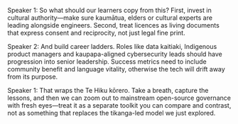 Speaker 1: So what should our learners copy from this? First, invest in cultural authority—make sure kaumātua, elders or cultural experts are leading alongside engineers. Second, treat licences as living documents that express consent and reciprocity, not just legal fine print.

Speaker 2: And build career ladders. Roles like data kaitiaki, Indigenous product managers and kaupapa-aligned cybersecurity leads should have progression into senior leadership. Success metrics need to include community benefit and language vitality, otherwise the tech will drift away from its purpose.

Speaker 1: That wraps the Te Hiku kōrero. Take a breath, capture the lessons, and then we can zoom out to mainstream open-source governance with fresh eyes—treat it as a separate toolkit you can compare and contrast, not as something that replaces the tikanga-led model we just explored.
